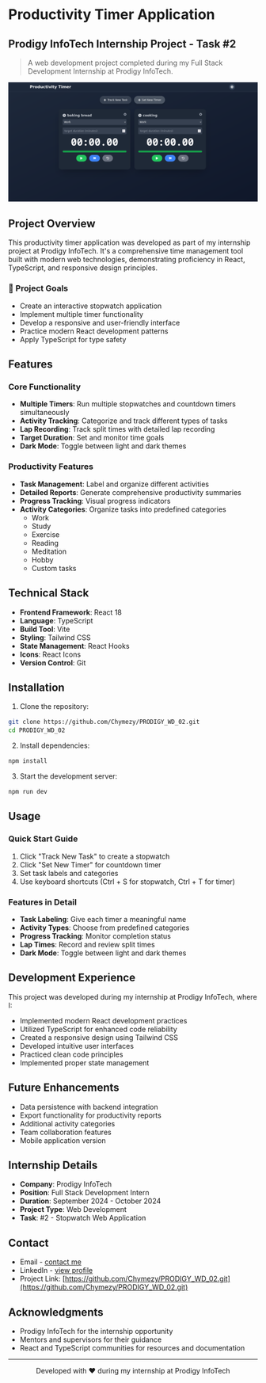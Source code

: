 # Productivity Timer Application

## Prodigy InfoTech Internship Project - Task #2
> A web development project completed during my Full Stack Development Internship at Prodigy InfoTech.

![Productivity Timer Screenshot](./public/stopwatch.png)

## Project Overview

This productivity timer application was developed as part of my internship project at Prodigy InfoTech. It's a comprehensive time management tool built with modern web technologies, demonstrating proficiency in React, TypeScript, and responsive design principles.

### 🎯 Project Goals
- Create an interactive stopwatch application
- Implement multiple timer functionality
- Develop a responsive and user-friendly interface
- Practice modern React development patterns
- Apply TypeScript for type safety

## Features

### Core Functionality
- **Multiple Timers**: Run multiple stopwatches and countdown timers simultaneously
- **Activity Tracking**: Categorize and track different types of tasks
- **Lap Recording**: Track split times with detailed lap recording
- **Target Duration**: Set and monitor time goals
- **Dark Mode**: Toggle between light and dark themes

### Productivity Features
- **Task Management**: Label and organize different activities
- **Detailed Reports**: Generate comprehensive productivity summaries
- **Progress Tracking**: Visual progress indicators
- **Activity Categories**: Organize tasks into predefined categories
  - Work
  - Study
  - Exercise
  - Reading
  - Meditation
  - Hobby
  - Custom tasks

## Technical Stack

- **Frontend Framework**: React 18
- **Language**: TypeScript
- **Build Tool**: Vite
- **Styling**: Tailwind CSS
- **State Management**: React Hooks
- **Icons**: React Icons
- **Version Control**: Git

## Installation

1. Clone the repository:
```bash
git clone https://github.com/Chymezy/PRODIGY_WD_02.git
cd PRODIGY_WD_02
```

2. Install dependencies:
```bash
npm install
```

3. Start the development server:
```bash
npm run dev
```

## Usage

### Quick Start Guide
1. Click "Track New Task" to create a stopwatch
2. Click "Set New Timer" for countdown timer
3. Set task labels and categories
4. Use keyboard shortcuts (Ctrl + S for stopwatch, Ctrl + T for timer)

### Features in Detail
- **Task Labeling**: Give each timer a meaningful name
- **Activity Types**: Choose from predefined categories
- **Progress Tracking**: Monitor completion status
- **Lap Times**: Record and review split times
- **Dark Mode**: Toggle between light and dark themes

## Development Experience

This project was developed during my internship at Prodigy InfoTech, where I:
- Implemented modern React development practices
- Utilized TypeScript for enhanced code reliability
- Created a responsive design using Tailwind CSS
- Developed intuitive user interfaces
- Practiced clean code principles
- Implemented proper state management

## Future Enhancements

- Data persistence with backend integration
- Export functionality for productivity reports
- Additional activity categories
- Team collaboration features
- Mobile application version

## Internship Details

- **Company**: Prodigy InfoTech
- **Position**: Full Stack Development Intern
- **Duration**: September 2024 - October 2024
- **Project Type**: Web Development
- **Task**: #2 - Stopwatch Web Application

## Contact

- Email - [contact me](mailto:chymezy332@gmail.com)
- LinkedIn - [view profile](https://linkedin.com/in/Chymezy)
- Project Link: [https://github.com/Chymezy/PRODIGY_WD_02.git](https://github.com/Chymezy/PRODIGY_WD_02.git)

## Acknowledgments

- Prodigy InfoTech for the internship opportunity
- Mentors and supervisors for their guidance
- React and TypeScript communities for resources and documentation

---
<p align="center">Developed with ❤️ during my internship at Prodigy InfoTech</p>
